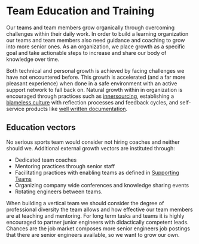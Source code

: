 # Team Education and Training

Our teams and team members grow organically through overcoming challenges within their daily work. In order to build a learning organization our teams and team members also need guidance and coaching to grow into more senior ones. As an organization, we place growth as a specific goal and take actionable steps to increase and share our body of knowledge over time.

Both technical and personal growth is achieved by facing challenges we have not encountered before. This growth is accelerated (and a far more pleasant experience) when done in a safe environment with an active support network to fall back on. Natural growth within in organization is encouraged through practices such as [innersourcing](./innersourcing.md), establishing a [blameless culture](../introduction/culture.md) with reflection processes and feedback cycles, and self-service products like [well written documentation](../anatomy-of-a-code-change/documentation/README.md).

## Education vectors

No serious sports team would consider not hiring coaches and neither should we. Additional external growth vectors are instituted through:

- Dedicated team coaches
- Mentoring practices through senior staff
- Facilitating practices with enabling teams as defined in [Supporting Teams](supporting-teams.md)
- Organizing company wide conferences and knowledge sharing events
- Rotating engineers between teams.


When building a vertical team we should consider the degree of professional diversity the team allows and how effective our team members are at teaching and mentoring. For long term tasks and teams it is highly encouraged to partner junior engineers with didactically competent leads. Chances are the job market composes more senior engineers job postings that there are senior engineers available, so we want to grow our own.
